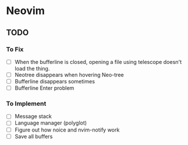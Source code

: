 # Neovim

## TODO

### To Fix

- [ ] When the bufferline is closed, opening a file using telescope doesn't load the thing.
- [ ] Neotree disappears when hovering Neo-tree
- [ ] Bufferline disappears sometimes
- [ ] Bufferline Enter problem

### To Implement

- [ ] Message stack
- [ ] Language manager (polyglot)
- [ ] Figure out how noice and nvim-notify work
- [ ] Save all buffers
